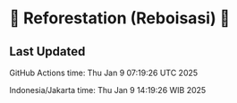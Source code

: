 
# 🌳 Reforestation (Reboisasi) 🌲

## Last Updated

GitHub Actions time: Thu Jan  9 07:19:26 UTC 2025

Indonesia/Jakarta time: Thu Jan  9 14:19:26 WIB 2025
